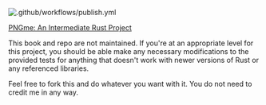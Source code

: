 ![.github/workflows/publish.yml](https://github.com/jrdngr/pngme_book/workflows/.github/workflows/publish.yml/badge.svg?branch=master)

[PNGme: An Intermediate Rust Project](https://jrdngr.github.io/pngme_book/)

This book and repo are not maintained. If you're at an appropriate level for this project, you should be able make any necessary modifications to the provided tests for anything that doesn't work with newer versions of Rust or any referenced libraries.

Feel free to fork this and do whatever you want with it. You do not need to credit me in any way.
